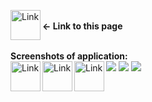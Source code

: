 [<img align="left" alt="Link" width="48px" src="https://user-images.githubusercontent.com/61249196/97802194-fe4f6480-1c41-11eb-8f3f-3f03975654a7.png" />][Link]
 <br><b><- Link to this page</b>
 
 <br>
<b>Screenshots of application: </b><br>
<img align="left" alt="Link" width="48px" src="https://user-images.githubusercontent.com/61249196/97802482-f395cf00-1c43-11eb-834b-c166f41645ec.png" />
<img src="https://user-images.githubusercontent.com/61249196/97802420-88e49380-1c43-11eb-844c-8919ad54d73a.png"/>
<img align="left" alt="Link" width="48px" src="https://user-images.githubusercontent.com/61249196/97802492-ff819100-1c43-11eb-9f69-f56f938c83f0.png" />
<img src="https://user-images.githubusercontent.com/61249196/97802217-250d9b00-1c42-11eb-8be5-0c9aa39676e9.png"/>
<img align="left" alt="Link" width="48px" src="https://user-images.githubusercontent.com/61249196/97802494-08726280-1c44-11eb-9fbb-0c1c6057549c.png" />
<img src="https://user-images.githubusercontent.com/61249196/97802225-3060c680-1c42-11eb-8d72-c71ec5300c91.png"/>



[Link]: https://somewidgets.netlify.app/
